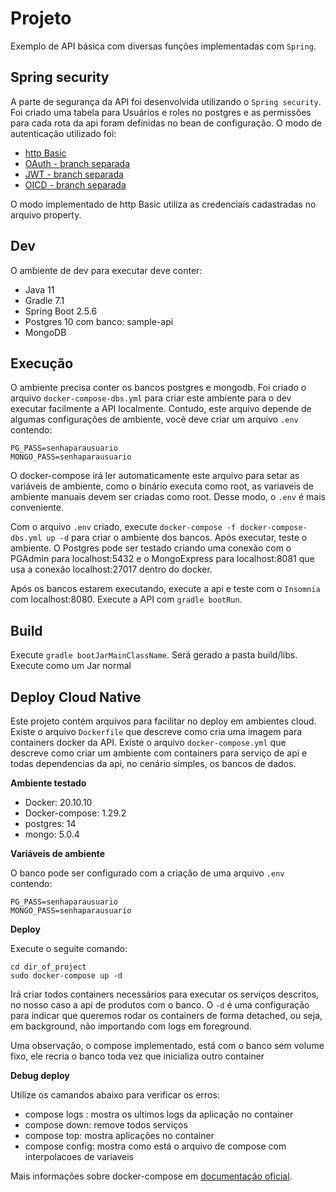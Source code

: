 # Projeto
Exemplo de API básica com diversas funções implementadas com `Spring`.

## Spring security
A parte de segurança da API foi desenvolvida utilizando o `Spring security`. Foi criado uma tabela para Usuários e roles no postgres e as permissões para cada rota da api foram definidas no bean de configuração. O modo de autenticação utilizado foi:  
* [http Basic]
* [OAuth - branch separada]
* [JWT - branch separada]
* [OICD - branch separada]

O modo implementado de http Basic utiliza as credenciais cadastradas no arquivo property.

## Dev
O ambiente de dev para executar deve conter:
* Java 11
* Gradle 7.1
* Spring Boot 2.5.6
* Postgres 10 com banco: sample-api
* MongoDB

## Execução
O ambiente precisa conter os bancos postgres e mongodb. Foi criado o arquivo `docker-compose-dbs.yml` para criar este ambiente para o dev executar facilmente a API localmente. Contudo, este arquivo depende de algumas configurações de ambiente, você deve criar um arquivo `.env` contendo:
```shell
PG_PASS=senhaparausuario
MONGO_PASS=senhaparausuario
```
O docker-compose irá ler automaticamente este arquivo para setar as variáveis de ambiente, como o binário executa como root, as variaveis de ambiente manuais devem ser criadas como root. Desse modo, o `.env` é mais conveniente.

Com o arquivo `.env` criado, execute `docker-compose -f docker-compose-dbs.yml up -d` para criar o ambiente dos bancos. Após executar, teste o ambiente. O Postgres pode ser testado criando uma conexão com o PGAdmin para localhost:5432 e o MongoExpress para localhost:8081 que usa a conexão localhost:27017 dentro do docker.

Após os bancos estarem executando, execute a api e teste com o `Insomnia` com localhost:8080. Execute a API com `gradle bootRun`.

## Build
Execute `gradle bootJarMainClassName`. Será gerado a pasta build/libs. Execute como um Jar normal

## Deploy Cloud Native
Este projeto contém arquivos para facilitar no deploy em ambientes cloud. Existe o arquivo `Dockerfile` que descreve como cria uma imagem para containers docker da API. Existe o arquivo `docker-compose.yml` que descreve como criar um ambiente com containers para serviço de api e todas dependencias da api, no cenário simples, os bancos de dados.

**Ambiente testado**

- Docker: 20.10.10
- Docker-compose: 1.29.2
- postgres: 14
- mongo: 5.0.4

**Variáveis de ambiente**

O banco pode ser configurado com a criação de uma arquivo `.env` contendo:
```shell
PG_PASS=senhaparausuario
MONGO_PASS=senhaparausuario
```

**Deploy**

Execute o seguite comando:
```shell
cd dir_of_project
sudo docker-compose up -d
```
Irá criar todos containers necessários para executar os serviços descritos, no nosso caso a api de produtos com o banco. O `-d` é uma configuração para indicar que queremos rodar os containers de forma detached, ou seja, em background, não importando com logs em foreground.

Uma observação, o compose implementado, está com o banco sem volume fixo, ele recria o banco toda vez que inicializa outro container

**Debug deploy**

Utilize os camandos abaixo para verificar os erros:
- compose logs <nome-servico>: mostra os ultimos logs da aplicação no container
- compose down: remove todos serviços
- compose top: mostra aplicações no container
- compose config: mostra como está o arquivo de compose com interpolacoes de variaveis

Mais informações sobre docker-compose em [documentação oficial](https://docs.docker.com/compose/).

[http Basic]: https://github.com/alexferreiradev/tecnologias_java/tree/spring/Spring
[OAuth - branch separada]: https://github.com/alexferreiradev/tecnologias_java/tree/spring_oauth/Spring
[JWT - branch separada]: https://github.com/alexferreiradev/tecnologias_java/tree/spring_jwt/Spring
[OICD - branch separada]: https://github.com/alexferreiradev/tecnologias_java/tree/spring_oicd/Spring
